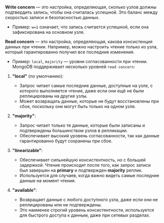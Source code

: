**Write concern** — это настройка, определяющая, сколько узлов должны подтвердить запись, чтобы она считалась успешной. Это баланс между скоростью записи и безопасностью данных.

- Пример: `w=1` означает, что запись считается успешной, если она зафиксирована на основном узле.

**Read concern** — это настройка, определяющая, какова консистенция данных при чтении. Например, можно настроить чтение только из узла, который гарантированно получил все последние изменения.

- Пример: `local`, `majority` — уровни согласованности при чтении.
MongoDB поддерживает несколько уровней `read concern`:

1. **"local"** (по умолчанию):
    
    - Запрос читает самые последние данные, доступные на узле, с которого выполняется чтение, даже если они ещё не были реплицированы на другие узлы.
    - Может возвращать данные, которые не будут восстановлены при сбое, поскольку они могут быть только на одном узле.
2. **"majority"**:
    
    - Запрос читает только те данные, которые были записаны и подтверждены большинством узлов в репликации.
    - Обеспечивает высокий уровень согласованности, так как данные гарантированно будут сохранены при сбое.
3. **"linearizable"**:
    
    - Обеспечивает сильнейшую консистентность, но с большей задержкой. Чтение происходит после того, как запрос записи был завершен на **primary** и подтвержден **majority** реплик.
    - Используется для случаев, когда важно видеть самые последние данные на момент чтения.
4. **"available"**:
    
    - Возвращает данные с любого доступного узла, даже если они не реплицированы или не подтверждены.
    - Это наименее строгий уровень консистентности, используется для быстрого доступа к данным, даже при сетевых разделах.